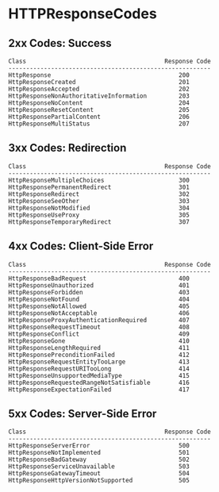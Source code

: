 HTTPResponseCodes
=================

2xx Codes: Success
------------------

    Class                                       Response Code
    ---------------------------------------------------------
    HttpResponse                                    200
    HttpResponseCreated                             201
    HttpResponseAccepted                            202
    HttpResponseNonAuthoritativeInformation         203
    HttpResponseNoContent                           204
    HttpResponseResetContent                        205
    HttpResponsePartialContent                      206
    HttpResponseMultiStatus                         207


3xx Codes: Redirection
----------------------

    Class                                       Response Code
    ---------------------------------------------------------
    HttpResponseMultipleChoices                     300
    HttpResponsePermanentRedirect                   301
    HttpResponseRedirect                            302
    HttpResponseSeeOther                            303
    HttpResponseNotModified                         304
    HttpResponseUseProxy                            305
    HttpResponseTemporaryRedirect                   307


4xx Codes: Client-Side Error
----------------------------

    Class                                       Response Code
    ---------------------------------------------------------
    HttpResponseBadRequest                          400
    HttpResponseUnauthorized                        401
    HttpResponseForbidden                           403
    HttpResponseNotFound                            404
    HttpResponseNotAllowed                          405
    HttpResponseNotAcceptable                       406
    HttpResponseProxyAuthenticationRequired         407
    HttpResponseRequestTimeout                      408
    HttpResponseConflict                            409
    HttpResponseGone                                410
    HttpResponseLengthRequired                      411
    HttpResponsePreconditionFailed                  412
    HttpResponseRequestEntityTooLarge               413
    HttpResponseRequestURITooLong                   414
    HttpResponseUnsupportedMediaType                415
    HttpResponseRequestedRangeNotSatisfiable        416
    HttpResponseExpectationFailed                   417


5xx Codes: Server-Side Error
----------------------------

    Class                                       Response Code
    ---------------------------------------------------------
    HttpResponseServerError                         500
    HttpResponseNotImplemented                      501
    HttpResponseBadGateway                          502
    HttpResponseServiceUnavailable                  503
    HttpResponseGatewayTimeout                      504
    HttpResponseHttpVersionNotSupported             505
